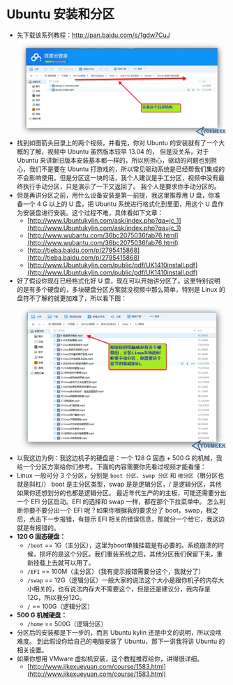 # Ubuntu 安装和分区


- 先下载该系列教程：<http://pan.baidu.com/s/1gdw7CuJ>
 ![Ubuntu 安装和分区视频](images/Ubuntu-a-1.jpg)
- 找到如图箭头目录上的两个视频，并看完，你对 Ubuntu 的安装就有了一个大概的了解，视频中 Ubuntu 虽然版本较早 13.04 的， 但是没关系，对于 Ubuntu 来讲新旧版本安装基本都一样的，所以别担心，驱动的问题也别担心，我们不是要在 Ubuntu 打游戏的，所以常见驱动系统是已经帮我们集成的不会影响使用。但是分区这一块的话，我个人建议是手工分区，视频中没有最终执行手动分区，只是演示了一下又返回了。 我个人是要求你手动分区的。
- 但是再讲分区之前，用什么设备安装是第一前提，我这里推荐用 U 盘，你准备一个 4 G 以上的 U 盘，把 Ubuntu 系统进行格式化到里面，用这个 U 盘作为安装盘进行安装。这个过程不难，具体看如下文章：
    - [http://www.Ubuntukylin.com/ask/index.php?qa=jc_1](http://www.Ubuntukylin.com/ask/index.php?qa=jc_1)
    - [http://www.wubantu.com/36bc2075036fab76.html](http://www.wubantu.com/36bc2075036fab76.html)
    - [http://tieba.baidu.com/p/2795415868](http://tieba.baidu.com/p/2795415868)
    - [http://www.Ubuntukylin.com/public/pdf/UK1410install.pdf](http://www.Ubuntukylin.com/public/pdf/UK1410install.pdf)
- 好了假设你现在已经格式化好 U 盘，现在可以开始讲分区了。这里特别说明的是有多个硬盘的，多块硬盘分区方案就没视频中那么简单，特别是 Linux 的盘符不了解的就更加难了，所以看下图：
 ![Ubuntu 安装和分区视频](images/Ubuntu-a-2.jpg)
- 以我这边为例：我这边机子的硬盘是：一个 128 G 固态 + 500 G 的机械，我给一个分区方案给你们参考。下面的内容需要你先看过视频才能看懂：
- Linux 一般可分 3 个分区，分别是 `boot 分区`、`swap 分区` 和 `根分区`（根分区也就是斜杠/） boot 是主分区类型，swap 是是逻辑分区，/ 是逻辑分区，其他如果你还想划分的也都是逻辑分区。 最近年代生产的的主板，可能还需要分出一个 EFI 分区启动。EFI 的选择和 swap 一样，都在那个下拉菜单中。 怎么判断你要不要分出一个 EFI 呢？如果你根据我的要求分了 boot，swap，根之后，点击下一步报错，有提示 EFI 相关的错误信息，那就分一个给它，我这边就是有报错的。
- **120 G 固态硬盘：**
    - `/boot` == 1G（主分区），这里为boot单独挂载是有必要的。系统崩溃的时候，损坏的是这个分区。我们重装系统之后，其他分区我们保留下来，重新挂载上去就可以用了。
    - `/EFI` == 100M（主分区）（我有提示报错需要分这个，我就分了）
    - `/swap` == 12G（逻辑分区）一般大家的说法这个大小是跟你机子的内存大小相关的，也有说法内存大不需要这个，但是还是建议分，我内存是12G，所以我分12G。
    - `/` == 100G（逻辑分区）
- **500 G 机械硬盘：**
    - `/home` == 500G（逻辑分区）
- 分区后的安装都是下一步的，而且 Ubuntu kylin 还是中文的说明，所以没啥难度。 到此假设你给自己的电脑安装了 Ubuntu，那下一讲我将讲 Ubuntu 的相关设置。
- 如果你想用 VMware 虚拟机安装，这个教程推荐给你，讲得很详细。
    - [http://www.jikexueyuan.com/course/1583.html](http://www.jikexueyuan.com/course/1583.html) 
